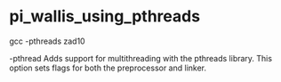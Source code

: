 # pi_wallis_using_pthreads
gcc -pthreads zad10

-pthread Adds support for multithreading with the pthreads library. This option sets flags for both the preprocessor and linker.
